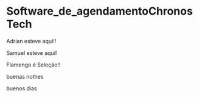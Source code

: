 # Software_de_agendamentoChronosTech

Adrian esteve aqui!!

Samuel esteve aqui!

Flamengo é Seleção!!

buenas nothes

buenos dias
